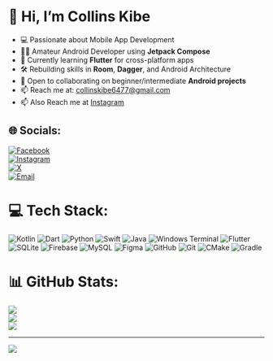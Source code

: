 # 👋 Hi, I’m Collins Kibe

- 💻 Passionate about Mobile App Development  
- 🧑‍💻 Amateur Android Developer using **Jetpack Compose**  
- 🧪 Currently learning **Flutter** for cross-platform apps  
- 🛠️ Rebuilding skills in **Room**, **Dagger**, and Android Architecture  
- 🤝 Open to collaborating on beginner/intermediate **Android projects**  
- 📫 Reach me at: [collinskibe6477@gmail.com](mailto:collinskibe6477@gmail.com)
- 📫 Also Reach me at [Instagram](https://www.instagram.com/_.kibe_r/?hl=en)



## 🌐 Socials:

[![Facebook](https://img.shields.io/badge/Facebook-%231877F2.svg?logo=Facebook&logoColor=white)](https://www.facebook.com/share/16cShPCB1N/)  
[![Instagram](https://img.shields.io/badge/Instagram-%23E4405F.svg?logo=Instagram&logoColor=white)](https://instagram.com/_.kibe_r)  
[![X](https://img.shields.io/badge/X-black.svg?logo=X&logoColor=white)](https://x.com/Collinskib15865)  
[![Email](https://img.shields.io/badge/Email-D14836?logo=gmail&logoColor=white)](mailto:collinskibe6477@gmail.com)

# 💻 Tech Stack:
![Kotlin](https://img.shields.io/badge/kotlin-%237F52FF.svg?style=for-the-badge&logo=kotlin&logoColor=white) ![Dart](https://img.shields.io/badge/dart-%230175C2.svg?style=for-the-badge&logo=dart&logoColor=white) ![Python](https://img.shields.io/badge/python-3670A0?style=for-the-badge&logo=python&logoColor=ffdd54) ![Swift](https://img.shields.io/badge/swift-F54A2A?style=for-the-badge&logo=swift&logoColor=white) ![Java](https://img.shields.io/badge/java-%23ED8B00.svg?style=for-the-badge&logo=openjdk&logoColor=white) ![Windows Terminal](https://img.shields.io/badge/Windows%20Terminal-%234D4D4D.svg?style=for-the-badge&logo=windows-terminal&logoColor=white) ![Flutter](https://img.shields.io/badge/Flutter-%2302569B.svg?style=for-the-badge&logo=Flutter&logoColor=white) ![SQLite](https://img.shields.io/badge/sqlite-%2307405e.svg?style=for-the-badge&logo=sqlite&logoColor=white) ![Firebase](https://img.shields.io/badge/firebase-a08021?style=for-the-badge&logo=firebase&logoColor=ffcd34) ![MySQL](https://img.shields.io/badge/mysql-4479A1.svg?style=for-the-badge&logo=mysql&logoColor=white) ![Figma](https://img.shields.io/badge/figma-%23F24E1E.svg?style=for-the-badge&logo=figma&logoColor=white) ![GitHub](https://img.shields.io/badge/github-%23121011.svg?style=for-the-badge&logo=github&logoColor=white) ![Git](https://img.shields.io/badge/git-%23F05033.svg?style=for-the-badge&logo=git&logoColor=white) ![CMake](https://img.shields.io/badge/CMake-%23008FBA.svg?style=for-the-badge&logo=cmake&logoColor=white) ![Gradle](https://img.shields.io/badge/Gradle-02303A.svg?style=for-the-badge&logo=Gradle&logoColor=white)
# 📊 GitHub Stats:
![](https://github-readme-stats.vercel.app/api?username=Kibeyy&theme=merko&hide_border=false&include_all_commits=false&count_private=false)<br/>
![](https://nirzak-streak-stats.vercel.app/?user=Kibeyy&theme=merko&hide_border=false)<br/>
![](https://github-readme-stats.vercel.app/api/top-langs/?username=Kibeyy&theme=merko&hide_border=false&include_all_commits=false&count_private=false&layout=compact)

---
[![](https://visitcount.itsvg.in/api?id=Kibeyy&icon=0&color=0)](https://visitcount.itsvg.in)

<!-- Proudly created with GPRM ( https://gprm.itsvg.in ) -->
